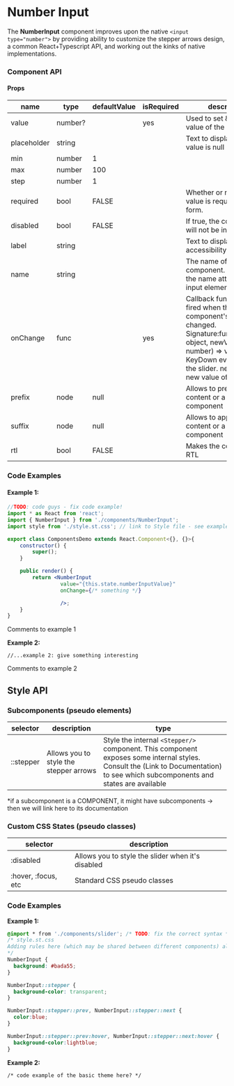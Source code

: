 # Number Input

The **NumberInput** component improves upon the native `<input type="number">` by providing ability to customize the stepper arrows design, a common React+Typescript API, and working out the kinks of native implementations.

### Component API

#### Props

| name        | type    | defaultValue | isRequired | description                              |
| ----------- | ------- | ------------ | ---------- | ---------------------------------------- |
| value       | number? |              | yes        | Used to set & change the value of the input |
| placeholder | string  |              |            | Text to display if the value is null     |
| min         | number  | 1            |            |                                          |
| max         | number  | 100          |            |                                          |
| step        | number  | 1            |            |                                          |
| required    | bool    | FALSE        |            | Whether or not filling the value is required in a form. |
| disabled    | bool    | FALSE        |            | If true, the component will not be interactable. |
| label       | string  |              |            | Text to display in accessibility mode.   |
| name        | string  |              |            | The name of the component. Behaves like the name attribute of an input element. |
| onChange    | func    |              | yes        | Callback function that is fired when the component's value is changed. Signature:function(event: object, newValue: number) => voidevent: KeyDown event targeting the slider. newValue: The new value of the slider. |
| prefix      | node    | null         |            | Allows to prepend HTML content or a React component |
| suffix      | node    | null         |            | Allows to append HTML content or a React component |
| rtl         | bool    | FALSE        |            | Makes the component RTL                  |

### Code Examples

#### **Example 1:**

```jsx
//TODO: code guys - fix code example!
import * as React from 'react';
import { NumberInput } from './components/NumberInput';
import style from './style.st.css'; // link to Style file - see examples of style files below

export class ComponentsDemo extends React.Component<{}, {}>{
    constructor() {
        super();
    }

    public render() {
        return <NumberInput
        		 value="{this.state.numberInputValue}"
                 onChange={/* something */}

                 />;
    }
}
```

Comments to example 1

**Example 2:**

```
//...example 2: give something interesting
```

Comments to example 2

## Style API

### Subcomponents (pseudo elements)

| selector  | description                            | type                                     |
| --------- | -------------------------------------- | ---------------------------------------- |
| ::stepper | Allows you to style the stepper arrows | Style the internal `<Stepper/>` component. This component exposes some internal styles. Consult the (Link to Documentation) to see which subcomponents and states are available |

*if a subcomponent is a COMPONENT, it might have subcomponents -> then we will link here to its documentation

### Custom CSS States (pseudo classes)

| selector            | description                              |
| ------------------- | ---------------------------------------- |
| :disabled           | Allows you to style the slider when it's disabled |
| :hover, :focus, etc | Standard CSS pseudo classes              |

### Code Examples

**Example 1:**

```css
@import * from './components/slider'; /* TODO: fix the correct syntax */
/* style.st.css
Adding rules here (which may be shared between different components) allows us to 	    override specific parts; or even change the whole theme
*/
NumberInput {
  background: #bada55;
}

NumberInput::stepper {
  background-color: transparent;
}

NumberInput::stepper::prev, NumberInput::stepper::next {
  color:blue;
}

NumberInput::stepper::prev:hover, NumberInput::stepper::next:hover {
  background-color:lightblue;
}
```

**Example 2:**

```
/* code example of the basic theme here? */
```